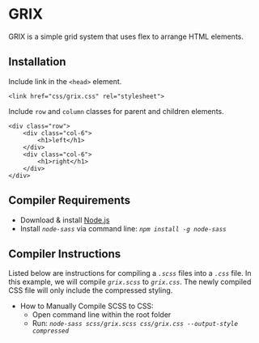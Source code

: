 # GRIX

GRIX is a simple grid system that uses flex to arrange HTML elements.

## Installation

Include link in the ```<head>``` element.
```
<link href="css/grix.css" rel="stylesheet">
```
Include ```row``` and ```column``` classes for parent and children elements.
```
<div class="row">
    <div class="col-6">
        <h1>left</h1>
    </div>
    <div class="col-6">
        <h1>right</h1>
    </div>
</div>
```

## Compiler Requirements

 - Download & install [Node.js](https://nodejs.org/en/download/)
 - Install *```node-sass```* via command line: *```npm install -g node-sass```*

## Compiler Instructions

Listed below are instructions for compiling a *```.scss```* files into a *```.css```* file. In this example, we will compile *```grix.scss```* to *```grix.css```*. The newly compiled CSS file will only include the compressed styling.

 - How to Manually Compile SCSS to CSS:
   - Open command line within the root folder
   - Run: *```node-sass scss/grix.scss css/grix.css --output-style compressed```*